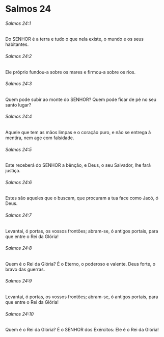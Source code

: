 # Salmos 24

###### Salmos 24:1

Do SENHOR é a terra e tudo o que nela existe, o mundo e os seus habitantes.

###### Salmos 24:2

Ele próprio fundou-a sobre os mares e firmou-a sobre os rios.

###### Salmos 24:3

Quem pode subir ao monte do SENHOR? Quem pode ficar de pé no seu santo lugar?

###### Salmos 24:4

Aquele que tem as mãos limpas e o coração puro, e não se entrega à mentira, nem age com falsidade.

###### Salmos 24:5

Este receberá do SENHOR a bênção, e Deus, o seu Salvador, lhe fará justiça.

###### Salmos 24:6

Estes são aqueles que o buscam, que procuram a tua face como Jacó, ó Deus.

###### Salmos 24:7

Levantai, ó portas, os vossos frontões; abram-se, ó antigos portais, para que entre o Rei da Glória!

###### Salmos 24:8

Quem é o Rei da Glória? É o Eterno, o poderoso e valente. Deus forte, o bravo das guerras.

###### Salmos 24:9

Levantai, ó portas, os vossos frontões; abram-se, ó antigos portais, para que entre o Rei da Glória!

###### Salmos 24:10

Quem é o Rei da Glória? É o SENHOR dos Exércitos: Ele é o Rei da Glória!

